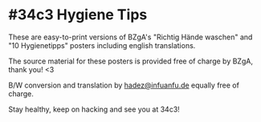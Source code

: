 # #34c3 Hygiene Tips

These are easy-to-print versions of BZgA's "Richtig Hände waschen" and "10 Hygienetipps" posters including english translations.

The source material for these posters is provided free of charge by BZgA, thank you! <3

B/W conversion and translation by hadez@infuanfu.de equally free of charge.

Stay healthy, keep on hacking and see you at 34c3!


